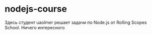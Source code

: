 # nodejs-course
Здесь студент uaolmer решает задачи по Node.js от Rolling Scopes School. Ничего интересного
